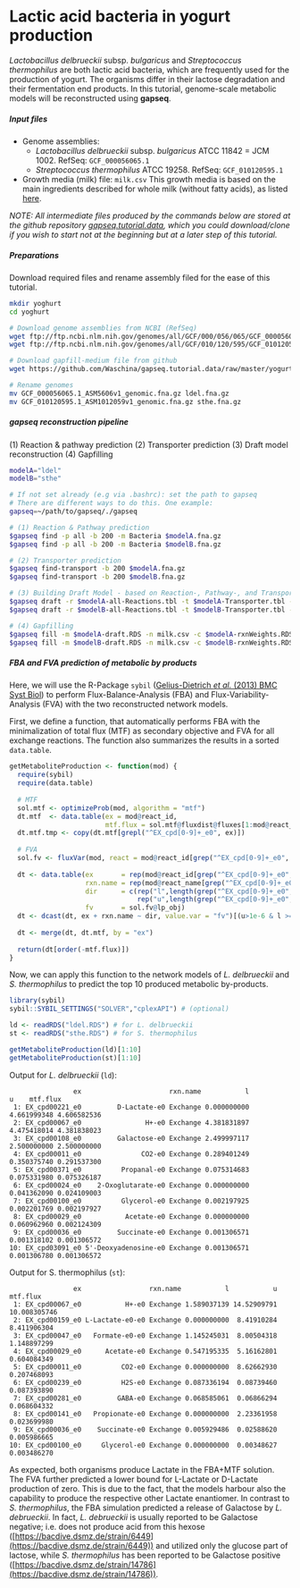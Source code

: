 # Lactic acid bacteria in yogurt production

*Lactobacillus delbrueckii* subsp. *bulgaricus* and *Streptococcus thermophilus* are both lactic acid bacteria, which are frequently used for the production of yogurt. The organisms differ in their lactose degradation and their fermentation end products. In this tutorial, genome-scale metabolic models will be reconstructed using **gapseq**.



##### Input files

- Genome assemblies:
  - *Lactobacillus delbrueckii* subsp. *bulgaricus* ATCC 11842 = JCM 1002. RefSeq: `GCF_000056065.1`
  - *Streptococcus thermophilus* ATCC 19258. RefSeq: `GCF_010120595.1`
- Growth media (milk) file: `milk.csv` 
  This growth media is based on the main ingredients described for whole milk (without fatty acids), as listed [here](https://frida.fooddata.dk/food/1265?lang=en).

*NOTE: All intermediate files produced by the commands below are stored at the github repository [gapseq.tutorial.data](https://github.com/Waschina/gapseq.tutorial.data), which you could  download/clone if you wish to start not at the beginning but at a later  step of this tutorial.*



##### Preparations

Download required files and rename assembly filed for the ease of this tutorial.

```sh
mkdir yoghurt
cd yoghurt

# Download genome assemblies from NCBI (RefSeq)
wget ftp://ftp.ncbi.nlm.nih.gov/genomes/all/GCF/000/056/065/GCF_000056065.1_ASM5606v1/GCF_000056065.1_ASM5606v1_genomic.fna.gz
wget ftp://ftp.ncbi.nlm.nih.gov/genomes/all/GCF/010/120/595/GCF_010120595.1_ASM1012059v1/GCF_010120595.1_ASM1012059v1_genomic.fna.gz

# Download gapfill-medium file from github
wget https://github.com/Waschina/gapseq.tutorial.data/raw/master/yogurt/milk.csv

# Rename genomes
mv GCF_000056065.1_ASM5606v1_genomic.fna.gz ldel.fna.gz
mv GCF_010120595.1_ASM1012059v1_genomic.fna.gz sthe.fna.gz
```



##### gapseq reconstruction pipeline

(1) Reaction & pathway prediction
(2) Transporter prediction
(3) Draft model reconstruction
(4) Gapfilling

```sh
modelA="ldel"
modelB="sthe"

# If not set already (e.g via .bashrc): set the path to gapseq
# There are different ways to do this. One example:
gapseq=~/path/to/gapseq/./gapseq

# (1) Reaction & Pathway prediction
$gapseq find -p all -b 200 -m Bacteria $modelA.fna.gz
$gapseq find -p all -b 200 -m Bacteria $modelB.fna.gz

# (2) Transporter prediction
$gapseq find-transport -b 200 $modelA.fna.gz 
$gapseq find-transport -b 200 $modelB.fna.gz

# (3) Building Draft Model - based on Reaction-, Pathway-, and Transporter prediction
$gapseq draft -r $modelA-all-Reactions.tbl -t $modelA-Transporter.tbl -p $modelA-all-Pathways.tbl -c $modelA.fna.gz -u 200 -l 100
$gapseq draft -r $modelB-all-Reactions.tbl -t $modelB-Transporter.tbl -p $modelB-all-Pathways.tbl -c $modelB.fna.gz -u 200 -l 100

# (4) Gapfilling
$gapseq fill -m $modelA-draft.RDS -n milk.csv -c $modelA-rxnWeights.RDS -g $modelA-rxnXgenes.RDS -b 100
$gapseq fill -m $modelB-draft.RDS -n milk.csv -c $modelB-rxnWeights.RDS -g $modelB-rxnXgenes.RDS -b 100
```



##### FBA and FVA prediction of metabolic by products

Here, we will use the R-Package `sybil` ([Gelius-Dietrich *et al.* (2013) BMC Syst Biol](https://doi.org/10.1186/1752-0509-7-125)) to perform Flux-Balance-Analysis (FBA) and Flux-Variability-Analysis (FVA) with the two reconstructed network models.

First, we define a function, that automatically performs FBA with the minimalization of total flux (MTF) as secondary objective and FVA for all exchange reactions. The function also summarizes the results in a sorted `data.table`.

```R
getMetaboliteProduction <- function(mod) {
  require(sybil)
  require(data.table)
  
  # MTF
  sol.mtf <- optimizeProb(mod, algorithm = "mtf")
  dt.mtf  <- data.table(ex = mod@react_id,
                        mtf.flux = sol.mtf@fluxdist@fluxes[1:mod@react_num])
  dt.mtf.tmp <- copy(dt.mtf[grepl("^EX_cpd[0-9]+_e0", ex)])
  
  # FVA
  sol.fv <- fluxVar(mod, react = mod@react_id[grep("^EX_cpd[0-9]+_e0", mod@react_id)])
  
  dt <- data.table(ex       = rep(mod@react_id[grep("^EX_cpd[0-9]+_e0", mod@react_id)],2),
                   rxn.name = rep(mod@react_name[grep("^EX_cpd[0-9]+_e0", mod@react_id)],2),
                   dir      = c(rep("l",length(grep("^EX_cpd[0-9]+_e0", mod@react_id))),
                                rep("u",length(grep("^EX_cpd[0-9]+_e0", mod@react_id)))),
                   fv       = sol.fv@lp_obj)
  dt <- dcast(dt, ex + rxn.name ~ dir, value.var = "fv")[(u>1e-6 & l >= 0)]
  
  dt <- merge(dt, dt.mtf, by = "ex")
  
  return(dt[order(-mtf.flux)])
}
```

Now, we can apply this function to the network models of *L. delbrueckii* and *S. thermophilus* to predict the top 10 produced metabolic by-products.

```R
library(sybil)
sybil::SYBIL_SETTINGS("SOLVER","cplexAPI") # (optional)

ld <- readRDS("ldel.RDS") # for L. delbrueckii
st <- readRDS("sthe.RDS") # for S. thermophilus

getMetaboliteProduction(ld)[1:10]
getMetaboliteProduction(st)[1:10]
```

Output for *L. delbrueckii* (`ld`):

```
                ex                      rxn.name           l           u    mtf.flux
 1: EX_cpd00221_e0         D-Lactate-e0 Exchange 0.000000000 4.661999348 4.606582536
 2: EX_cpd00067_e0                H+-e0 Exchange 4.381831897 4.475418014 4.381838023
 3: EX_cpd00108_e0         Galactose-e0 Exchange 2.499997117 2.500000000 2.500000000
 4: EX_cpd00011_e0               CO2-e0 Exchange 0.289401249 0.350375740 0.291537300
 5: EX_cpd00371_e0          Propanal-e0 Exchange 0.075314683 0.075331980 0.075326187
 6: EX_cpd00024_e0    2-Oxoglutarate-e0 Exchange 0.000000000 0.041362090 0.024109003
 7: EX_cpd00100_e0          Glycerol-e0 Exchange 0.002197925 0.002201769 0.002197927
 8: EX_cpd00029_e0           Acetate-e0 Exchange 0.000000000 0.060962960 0.002124309
 9: EX_cpd00036_e0         Succinate-e0 Exchange 0.001306571 0.001318102 0.001306572
10: EX_cpd03091_e0 5'-Deoxyadenosine-e0 Exchange 0.001306571 0.001306780 0.001306572
```

Output for S. thermophilus (`st`):

```
                ex                 rxn.name           l           u     mtf.flux
 1: EX_cpd00067_e0           H+-e0 Exchange 1.589037139 14.52909791 10.008305746
 2: EX_cpd00159_e0 L-Lactate-e0-e0 Exchange 0.000000000  8.41910284  8.411906304
 3: EX_cpd00047_e0   Formate-e0-e0 Exchange 1.145245031  8.00504318  1.148897299
 4: EX_cpd00029_e0      Acetate-e0 Exchange 0.547195335  5.16162801  0.604084349
 5: EX_cpd00011_e0          CO2-e0 Exchange 0.000000000  8.62662930  0.207468093
 6: EX_cpd00239_e0          H2S-e0 Exchange 0.087336194  0.08739460  0.087393890
 7: EX_cpd00281_e0         GABA-e0 Exchange 0.068585061  0.06866294  0.068604332
 8: EX_cpd00141_e0   Propionate-e0 Exchange 0.000000000  2.23361958  0.023699980
 9: EX_cpd00036_e0    Succinate-e0 Exchange 0.005929486  0.02588620  0.005986665
10: EX_cpd00100_e0     Glycerol-e0 Exchange 0.000000000  0.00348627  0.003486270
```

As expected, both organisms produce Lactate in the FBA+MTF solution. The FVA further predicted a lower bound for L-Lactate or D-Lactate production of zero. This is due to the fact, that the models harbour also the capability to produce the respective other Lactate enantiomer. In contrast to *S. thermophilus*, the FBA simulation predicted a release of Galactose by *L. debrueckii*. In fact, *L. debrueckii* is usually reported to be Galactose negative; i.e. does not produce acid from this hexose ([https://bacdive.dsmz.de/strain/6449](https://bacdive.dsmz.de/strain/6449)) and utilized only the glucose part of lactose, while *S. thermophilus* has been reported to be Galactose positive ([https://bacdive.dsmz.de/strain/14786](https://bacdive.dsmz.de/strain/14786)).
